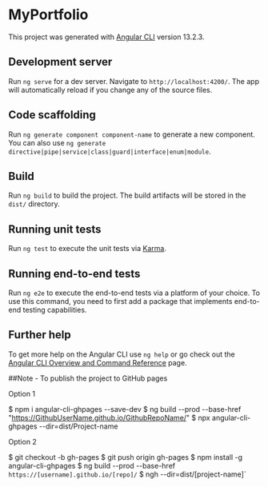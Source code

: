 # MyPortfolio

This project was generated with [Angular CLI](https://github.com/angular/angular-cli) version 13.2.3.

## Development server

Run `ng serve` for a dev server. Navigate to `http://localhost:4200/`. The app will automatically reload if you change any of the source files.

## Code scaffolding

Run `ng generate component component-name` to generate a new component. You can also use `ng generate directive|pipe|service|class|guard|interface|enum|module`.

## Build

Run `ng build` to build the project. The build artifacts will be stored in the `dist/` directory.

## Running unit tests

Run `ng test` to execute the unit tests via [Karma](https://karma-runner.github.io).

## Running end-to-end tests

Run `ng e2e` to execute the end-to-end tests via a platform of your choice. To use this command, you need to first add a package that implements end-to-end testing capabilities.

## Further help

To get more help on the Angular CLI use `ng help` or go check out the [Angular CLI Overview and Command Reference](https://angular.io/cli) page.

##Note - To publish the project to GitHub pages 

Option 1

$ npm i angular-cli-ghpages --save-dev
$ ng build --prod --base-href "https://GithubUserName.github.io/GithubRepoName/"
$ npx angular-cli-ghpages --dir=dist/Project-name


Option 2

$ git checkout -b gh-pages
$ git push origin gh-pages
$ npm install -g angular-cli-ghpages
$ ng build --prod --base-href `https://[username].github.io/[repo]/`
$ ngh --dir=dist/[project-name]`

